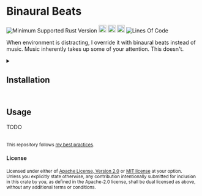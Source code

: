 # Binaural Beats
![Minimum Supported Rust Version](https://img.shields.io/badge/nightly-1.83+-ab6000.svg)
[<img alt="crates.io" src="https://img.shields.io/crates/v/bbeats.svg?color=fc8d62&logo=rust" height="20" style=flat-square>](https://crates.io/crates/bbeats)
[<img alt="docs.rs" src="https://img.shields.io/badge/docs.rs-66c2a5?style=for-the-badge&labelColor=555555&logo=docs.rs&style=flat-square" height="20">](https://docs.rs/bbeats)
[<img alt="build status" src="https://img.shields.io/github/actions/workflow/status/valeratrades/bbeats/ci.yml?branch=master&style=for-the-badge&style=flat-square" height="20">](https://github.com/valeratrades/bbeats/actions?query=branch%3Amaster) <!--NB: Won't find it if repo is private-->
![Lines Of Code](https://img.shields.io/badge/LoC-149-lightblue)

When environment is distracting, I override it with binaural beats instead of music. Music inherently takes up some of your attention. This doesn't.

<!-- markdownlint-disable -->
<details>
  <summary>
    <h2>Installation<h2>
  </summary>

TODO
</details>
<!-- markdownlint-restore -->

## Usage
TODO

<br>

<sup>
This repository follows <a href="https://github.com/valeratrades/.github/tree/master/best_practices">my best practices</a>.
</sup>

#### License

<sup>
Licensed under either of <a href="LICENSE-APACHE">Apache License, Version
2.0</a> or <a href="LICENSE-MIT">MIT license</a> at your option.
</sup>

<br>

<sub>
Unless you explicitly state otherwise, any contribution intentionally submitted
for inclusion in this crate by you, as defined in the Apache-2.0 license, shall
be dual licensed as above, without any additional terms or conditions.
</sub>
